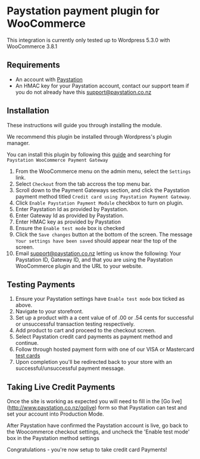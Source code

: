 # Paystation payment plugin for WooCommerce

This integration is currently only tested up to Wordpress 5.3.0 with WooCommerce 3.8.1

## Requirements
* An account with [Paystation](https://www2.paystation.co.nz/)
* An HMAC key for your Paystation account, contact our support team if you do not already have this <support@paystation.co.nz>

## Installation

These instructions will guide you through installing the module.

We recommend this plugin be installed through Wordpress's plugin manager. 

You can install this plugin by following this [guide](https://wordpress.org/support/article/managing-plugins/#automatic-plugin-installation) and searching for `Paystation WooCommerce Payment Gateway`

1. From the WooCommerce menu on the admin menu, select the `Settings` link.
2. Select `Checkout` from the tab accross the top menu bar.
3. Scroll down to the Payment Gateways section, and click the Paystation payment method titled `Credit card using Paystation Payment Gateway`.
4. Click `Enable Paystation Payment Module` checkbox to turn on plugin.
5. Enter Paystation Id as provided by Paystation.
6. Enter Gateway Id as provided by Paystation.
7. Enter HMAC key as provided by Paystation
8. Ensure the `Enable test mode` box is checked
9. Click the `Save changes` button at the bottom of the screen. The message `Your settings have been saved` should appear near the top of the screen.
10. Email support@paystation.co.nz letting us know the following: Your Paystation ID, Gateway ID, and that you are using the Paystation WooCommerce plugin and the URL to your website.

## Testing Payments

1. Ensure your Paystation settings have `Enable test mode` box ticked as above.
2. Navigate to your storefront.
3. Set up a product with a a cent value of of .00 or .54 cents for successful or unsuccessful transaction testing respectively.
4. Add product to cart and proceed to the checkout screen.
5. Select Paystation credit card payments as payment method and continue.
6. Follow through hosted payment form with one of our VISA or Mastercard [test cards](https://www2.paystation.co.nz/for-developers/test-cards/)
7. Upon completion you'll be redirected back to your store with an successful/unsuccessful payment message.

## Taking Live Credit Payments

Once the site is working as expected you will need to fill in the [Go live] (http://www.paystation.co.nz/golive) form so that Paystation can test and set your account into Production Mode.

After Paystation have confirmed the Paystation account is live, go back to the Woocommerce checkout settings, and uncheck the 'Enable test mode' box in the Paystation method settings

Congratulations - you're now setup to take credit card Payments!
